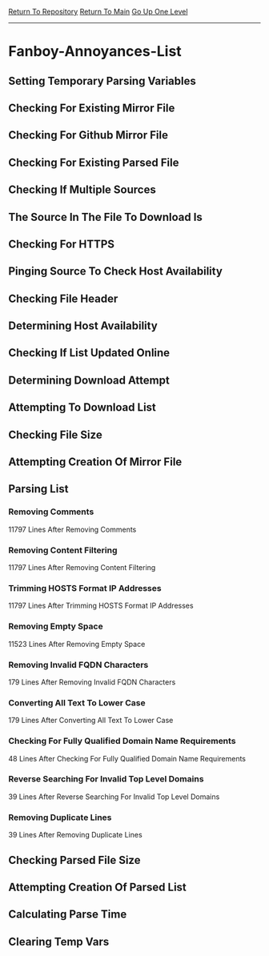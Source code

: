 [Return To Repository](https://github.com/deathbybandaid/piholeparser/)
[Return To Main](https://github.com/deathbybandaid/piholeparser/blob/master/RecentRunLogs/Mainlog.md)
[Go Up One Level](https://github.com/deathbybandaid/piholeparser/blob/master/RecentRunLogs/TopLevelScripts/30-Processing-External-Blacklists.md)
____________________________________
# Fanboy-Annoyances-List
## Setting Temporary Parsing Variables
## Checking For Existing Mirror File
## Checking For Github Mirror File
## Checking For Existing Parsed File
## Checking If Multiple Sources
## The Source In The File To Download Is
## Checking For HTTPS
## Pinging Source To Check Host Availability
## Checking File Header
## Determining Host Availability
## Checking If List Updated Online
## Determining Download Attempt
## Attempting To Download List
## Checking File Size
## Attempting Creation Of Mirror File
## Parsing List
### Removing Comments
11797 Lines After Removing Comments
### Removing Content Filtering
11797 Lines After Removing Content Filtering
### Trimming HOSTS Format IP Addresses
11797 Lines After Trimming HOSTS Format IP Addresses
### Removing Empty Space
11523 Lines After Removing Empty Space
### Removing Invalid FQDN Characters
179 Lines After Removing Invalid FQDN Characters
### Converting All Text To Lower Case
179 Lines After Converting All Text To Lower Case
### Checking For Fully Qualified Domain Name Requirements
48 Lines After Checking For Fully Qualified Domain Name Requirements
### Reverse Searching For Invalid Top Level Domains
39 Lines After Reverse Searching For Invalid Top Level Domains
### Removing Duplicate Lines
39 Lines After Removing Duplicate Lines
## Checking Parsed File Size
## Attempting Creation Of Parsed List
## Calculating Parse Time
## Clearing Temp Vars
